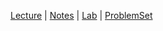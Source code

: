 [Lecture](https://youtu.be/XmYnsO7iSI8) |
[Notes](https://cs50.harvard.edu/x/2022/notes/2/) |
[Lab](https://cs50.harvard.edu/x/2022/labs/2/) |
[ProblemSet](https://cs50.harvard.edu/x/2022/psets/2/)
